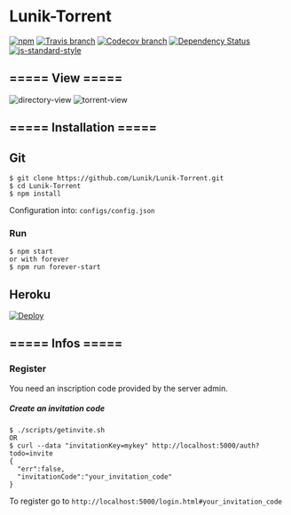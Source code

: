 # Lunik-Torrent
[![npm](https://img.shields.io/npm/v/lunik-torrent.svg)](https://www.npmjs.com/package/lunik-torrent)
[![Travis branch](https://img.shields.io/travis/Lunik/Lunik-Torrent/master.svg)](https://travis-ci.org/Lunik/Lunik-Torrent)
[![Codecov branch](https://img.shields.io/codecov/c/github/Lunik/Lunik-Torrent/master.svg)](https://codecov.io/gh/Lunik/Lunik-Torrent)
[![Dependency Status](https://gemnasium.com/badges/github.com/Lunik/Lunik-Torrent.svg)](https://gemnasium.com/github.com/Lunik/Lunik-Torrent)
[![js-standard-style](https://img.shields.io/badge/code%20style-standard-brightgreen.svg)](http://standardjs.com/)

## ===== View =====
![directory-view](https://puu.sh/qr53g/de79e3ea37.png)
![torrent-view](https://puu.sh/qr511/826c4c4019.png)

## ===== Installation =====
## Git

```
$ git clone https://github.com/Lunik/Lunik-Torrent.git
$ cd Lunik-Torrent
$ npm install
```

Configuration into: `configs/config.json`


### Run

```
$ npm start
or with forever
$ npm run forever-start
```

## Heroku
[![Deploy](https://www.herokucdn.com/deploy/button.svg)](https://heroku.com/deploy?template=https://github.com/Lunik/Lunik-Torrent)

## ===== Infos =====
### Register

You need an inscription code provided by the server admin.

##### Create an invitation code
```
$ ./scripts/getinvite.sh
OR
$ curl --data "invitationKey=mykey" http://localhost:5000/auth?todo=invite
{
  "err":false,
  "invitationCode":"your_invitation_code"
}
```
To register go to `http://localhost:5000/login.html#your_invitation_code`
